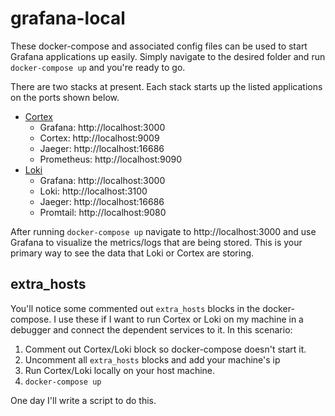# grafana-local

These docker-compose and associated config files can be used to start Grafana applications up easily.  Simply navigate to the desired folder and run `docker-compose up` and you're ready to go.

There are two stacks at present.  Each stack starts up the listed applications on the ports shown below.

- [Cortex](./cortex)
  - Grafana:    http://localhost:3000
  - Cortex:     http://localhost:9009
  - Jaeger:     http://localhost:16686
  - Prometheus: http://localhost:9090
- [Loki](./loki)
  - Grafana:    http://localhost:3000
  - Loki:       http://localhost:3100
  - Jaeger:     http://localhost:16686
  - Promtail:   http://localhost:9080

After running `docker-compose up` navigate to http://localhost:3000 and use Grafana to visualize the metrics/logs that are being stored.  This is your primary way to see the data that Loki or Cortex are storing.

## extra_hosts

You'll notice some commented out `extra_hosts` blocks in the docker-compose.  I use these if I want to run Cortex or Loki on my machine in a debugger and connect the dependent services to it.  In this scenario:

1. Comment out Cortex/Loki block so docker-compose doesn't start it.
2. Uncomment all `extra_hosts` blocks and add your machine's ip
3. Run Cortex/Loki locally on your host machine.
4. `docker-compose up`

One day I'll write a script to do this.